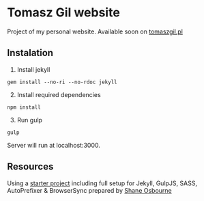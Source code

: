 Tomasz Gil website
==================

Project of my personal website.
Available soon on [tomaszgil.pl](http://tomaszgil.pl/)

## Instalation

1. Install jekyll
```
gem install --no-ri --no-rdoc jekyll
```
2. Install required dependencies
```
npm install
```
3. Run gulp
```
gulp
```
Server will run at localhost:3000.

## Resources

Using a [starter project](https://github.com/shakyShane/jekyll-gulp-sass-browser-sync) including full setup for Jekyll, GulpJS, SASS, AutoPrefixer & BrowserSync prepared by [Shane Osbourne](https://github.com/shakyShane)
